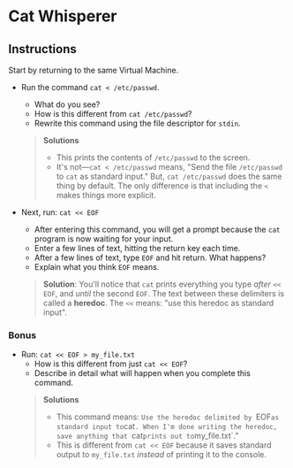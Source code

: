 # Cat Whisperer
## Instructions
Start by returning to the same Virtual Machine.

- Run the command `cat < /etc/passwd`.
  - What do you see?
  - How is this different from `cat /etc/passwd`?
  - Rewrite this command using the file descriptor for `stdin`.

  > **Solutions**
  >   - This prints the contents of `/etc/passwd` to the screen.
  >   - It's not—`cat < /etc/passwd` means, "Send the file `/etc/passwd` to `cat` as standard input." But, `cat /etc/passwd` does the same thing by default. The only difference is that including the `<` makes things more explicit.

- Next, run: `cat << EOF`
  - After entering this command, you will get a prompt because the `cat` program is now waiting for your input.
  - Enter a few lines of text, hitting the return key each time.
  - After a few lines of text, type `EOF` and hit return. What happens?
  - Explain what you think `EOF` means.

  > **Solution**: You'll notice that `cat` prints everything you type _after_ `<< EOF`, and _until_ the second `EOF`. The text between these delimiters is called a **heredoc**. The `<<` means: "use this heredoc as standard input".

### Bonus
- Run: `cat << EOF > my_file.txt`
  - How is this different from just `cat << EOF`?
  - Describe in detail what will happen when you complete this command.
  > **Solutions**
  >   - This command means: `Use the heredoc delimited by `EOF` as standard input to `cat`. When I'm done writing the heredoc, save anything that `cat` prints out to `my_file.txt`."
  >   - This is different from `cat << EOF` because it saves standard output to `my_file.txt` _instead_ of printing it to the console.
